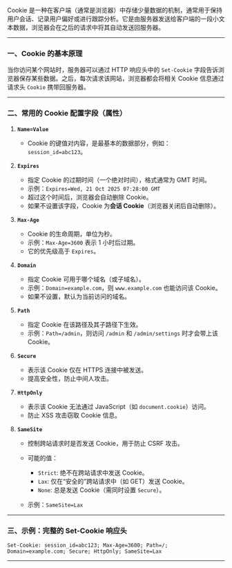 Cookie 是一种在客户端（通常是浏览器）中存储少量数据的机制，通常用于保持用户会话、记录用户偏好或进行跟踪分析。它是由服务器发送给客户端的一段小文本数据，浏览器会在之后的请求中将其自动发送回服务器。

---

### 一、Cookie 的基本原理

当你访问某个网站时，服务器可以通过 HTTP 响应头中的 `Set-Cookie` 字段告诉浏览器保存某些数据。之后，每次请求该网站，浏览器都会将相关 Cookie 信息通过请求头 `Cookie` 携带回服务器。

---

### 二、常用的 Cookie 配置字段（属性）

1. **`Name=Value`**

   * Cookie 的键值对内容，是最基本的数据部分，例如：`session_id=abc123`。

2. **`Expires`**

   * 指定 Cookie 的过期时间（一个绝对时间），格式通常为 GMT 时间。
   * 示例：`Expires=Wed, 21 Oct 2025 07:28:00 GMT`
   * 超过这个时间后，浏览器会自动删除 Cookie。
   * 如果不设置该字段，Cookie 为**会话 Cookie**（浏览器关闭后自动删除）。

3. **`Max-Age`**

   * Cookie 的生命周期，单位为秒。
   * 示例：`Max-Age=3600` 表示 1 小时后过期。
   * 它的优先级高于 `Expires`。

4. **`Domain`**

   * 指定 Cookie 可用于哪个域名（或子域名）。
   * 示例：`Domain=example.com`，则 `www.example.com` 也能访问该 Cookie。
   * 如果不设置，默认为当前访问的域名。

5. **`Path`**

   * 指定 Cookie 在该路径及其子路径下生效。
   * 示例：`Path=/admin`，则访问 `/admin` 和 `/admin/settings` 时才会带上该 Cookie。

6. **`Secure`**

   * 表示该 Cookie 仅在 HTTPS 连接中被发送。
   * 提高安全性，防止中间人攻击。

7. **`HttpOnly`**

   * 表示该 Cookie 无法通过 JavaScript（如 `document.cookie`）访问。
   * 防止 XSS 攻击窃取 Cookie 信息。

8. **`SameSite`**

   * 控制跨站请求时是否发送 Cookie，用于防止 CSRF 攻击。
   * 可能的值：

     * `Strict`: 绝不在跨站请求中发送 Cookie。
     * `Lax`: 仅在“安全的”跨站请求中（如 GET）发送 Cookie。
     * `None`: 总是发送 Cookie（需同时设置 `Secure`）。
   * 示例：`SameSite=Lax`

---

### 三、示例：完整的 Set-Cookie 响应头

```http
Set-Cookie: session_id=abc123; Max-Age=3600; Path=/; Domain=example.com; Secure; HttpOnly; SameSite=Lax
```

---